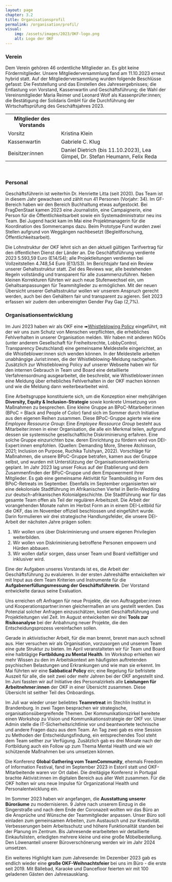 ```yaml
---
layout: page
chapter: 3.2
title: Organisationsprofil
permalink: /organisation/profil/
visual:
    img: /assets/images/2023/OKF-logo.png
    alt: Logo der OKF
---
```


### Verein 

Dem Verein gehören 46 ordentliche Mitglieder an. Es gibt keine Fördermitglieder. Unsere Mitgliederversammlung fand am 11.10.2023 erneut hybrid statt. Auf der Mitgliederversammlung wurden folgende Beschlüsse gefasst: Die Feststellung und das Einstellen des Jahresergebnisses; die Entlastung von Vorstand, Kassenwartin und Geschäftsführung; die Wahl der Vereinsmitglieder Maria Reimer und Leonard Wolf als Kassenprüfer:innen; die Bestätigung der Solidaris GmbH für die Durchführung der Wirtschaftsprüfung des Geschäftsjahres 2023.

<table width="600">
  <tr>
    <th>Mitglieder des Vorstands</th>
  </tr>
  <tr>
    <td>Vorsitz</td>
    <td>Kristina Klein</td>
  </tr>
  <tr>
    <td>Kassenwartin</td>
    <td>Gabriele C. Klug</td>
  </tr>
  <tr>
    <td>Beisitzer:innen</td>
    <td>Daniel Dietrich (bis 11.10.2023), Lea Gimpel, Dr. Stefan Heumann, Felix Reda</td>
  </tr>
 
 </table>

<br>

### Personal 

Geschäftsführerin ist weiterhin Dr. Henriette Litta (seit 2020). Das Team ist in diesem Jahr gewachsen und zählt nun 41 Personen (Vorjahr: 34). Im GF-Bereich haben wir den Bereich Buchhaltung etwas aufgestockt. Bei FragDenStaat kamen 2023 eine Journalistin, eine Campaignerin, eine Person für die Öffentlichkeitsarbeit sowie ein Systemadministrator neu ins Team. Bei Jugend hackt kam im Mai eine Projektmanagerin für die Koordination des Sommercamps dazu. Beim Prototype Fund wurden zwei Stellen aufgrund von Weggängen nachbesetzt (Begleitforschung, Öffentlichkeitsarbeit).

Die Lohnstruktur der OKF lehnt sich an den aktuell gültigen Tarifvertrag für den öffentlichen Dienst der Länder an. Die Geschäftsführung verdiente 2023 5.593,59 Euro (E14/S4); alle Projektleitungen verdienten bei Vollzeitstellen 4.748,54 Euro (E13/S3). Im Berichtsjahr fand ein Review unserer Gehaltsstruktur statt. Ziel des Reviews war, alle bestehenden Regeln vollständig und transparent für alle zusammenzuführen. Neben kleinen Korrekturen führten wir auch neue Stufenwechsel ein, um Gehaltsanpassungen für Teammitglieder zu ermöglichen. Mit der neuen Übersicht unserer Gehaltsstruktur wollen wir unserem Anspruch gerecht werden, auch bei den Gehältern fair und transparent zu agieren. Seit 2023 erfassen wir zudem den unbereinigten Gender Pay Gap (2,7%).

### Organisationsentwicklung

Im Juni 2023 haben wir als OKF eine ➠[Whistleblowing Policy](https://okfn.de/blog/2023/07/whistleblowingpolicy/) eingeführt, mit der wir uns zum Schutz von Menschen verpflichten, die erhebliches Fehlverhalten in unserer Organisation melden. Wir haben mit anderen NGOs (unter anderem Gesellschaft für Freiheitsrechte, LobbyControl, Transparency Deutschland) eine gemeinsame Meldestelle eingerichtet, an die Whistleblower:innen sich wenden können. In der Meldestelle arbeiten unabhängige Jurist:innen, die der Whistleblowing-Meldung nachgehen. Zusätzlich zur Whistleblowing Policy auf unserer Webseite haben wir für den internen Gebrauch in Team und Board eine detaillierte Verfahrensordnung ausgearbeitet, die beschreibt, wie Whistleblower:innen eine Meldung über erhebliches Fehlverhalten in der OKF machen können und wie die Meldung dann weiterbearbeitet wird.

Eine Arbeitsgruppe konstituierte sich, um die Konzeption einer mehrjährigen **Diversity, Equity & Inclusion-Strategie** sowie konkrete Umsetzung von Maßnahmen zu besprechen. Eine kleine Gruppe an BPoC-Mitarbeiter:innen (BPoC = Black and People of Color) fand sich im Sommer durch Initiative aus den eigenen Reihen zusammen. Diese BPoC-Gruppe agierte wie eine *Employee Ressource Group*: Eine *Employee Ressource Group* besteht aus Mitarbeiter:innen in einer Organisation, die alle ein Merkmal teilen, aufgrund dessen sie systemische gesellschaftliche Diskriminierung erfahren. Eine solche Gruppe einzurichten bzw. deren Einrichtung zu fördern wird von DEI-Expert:innen empfohlen. (Quellen: Demanding More, Sheree Atchinson, 2021; Inclusion on Purpose, Ruchika Tulshyan, 2022). Vorschläge für Maßnahmen, die unsere BPoC-Gruppe betrafen, kamen aus der Gruppe selbst, und wurden mit Unterstützung der Organisationsentwicklerin geplant. Im Jahr 2023 lag unser Fokus auf der Etablierung und dem Zusammenfinden der BPoC-Gruppe und dem Empowerment ihrer Mitglieder. Es gab eine gemeinsame Aktivität für Teambuilding in Form des BPoC-Retreats im September. Ebenfalls im September organisierten wir eine dekoloniale Stadtführung im Afrikanischen Viertel in Berlin-Wedding zur deutsch-afrikanischen Kolonialgeschichte. Die Stadtführung war für das gesamte Team offen als Teil der regulären Arbeitszeit. Die Arbeit der vorangehenden Monate nahm im Herbst Form an in einem DEI-Leitbild für die OKF, das im November offiziell beschlossen und eingeführt wurde. Darin formulieren wir drei strategische Handlungsfelder, die unsere DEI-Arbeit der nächsten Jahre prägen sollen:

1.	Wir wollen uns über Diskriminierung und unsere eigenen Privilegien weiterbilden. 
2.	Wir wollen von Diskriminierung betroffene Personen empowern und Hürden abbauen.
3.	Wir wollen dafür sorgen, dass unser Team und Board vielfältiger und inklusiver wird.

Eine der Aufgaben unseres Vorstands ist es, die Arbeit der Geschäftsführung zu evaluieren. In der ersten Jahreshälfte entwickelten wir mit Input aus dem Team Kriterien und Instrumente für die **Aufgabenerfüllungsmessung der Geschäftsführerin**. Der Vorstand entwickelte daraus seine Evaluation.

Uns erreichen oft Anfragen für neue Projekte, die von Auftraggeber:innen und Kooperationspartner:innen gleichermaßen an uns gestellt werden. Das Potenzial solcher Anfragen einzuschätzen, kostet Geschäftsführung und Projektleitungen viel Zeit. Im August entwickelten wir drei **Tools zur Risikoanalyse** bei der Anbahnung neuer Projekte, die den Entscheidungsprozess vereinfachen sollen.

Gerade in aktivistischer Arbeit, für die man brennt, brennt man auch schnell aus. Hier versuchen wir als Organisation, vorzusorgen und unserem Team eine gute Struktur zu bieten. Im April veranstalteten wir für Team und Board eine halbtägige **Fortbildung zu Mental Health**. Im Workshop erhielten wir mehr Wissen zu den im Arbeitskontext am häufigsten auftretenden psychischen Belastungen und Erkrankungen und wie man sie erkennt. Im Mai führten wir eine **Sabbatical Policy** ein; eine Regelung für befristete Auszeit für alle, die seit zwei oder mehr Jahren bei der OKF angestellt sind. Im Juni fassten wir auf Initiative des Personalzirkels alle **Leistungen für Arbeitnehmer:innen** der OKF in einer Übersicht zusammen. Diese Übersicht ist seither Teil des Onboardings.

Im Juli war wieder unser beliebtes **Teamretreat** im Stechlin Institut in Brandenburg. In zwei Tagen besprachen wir strategische, organisationsübergreifende Themen. Der Kommunikationszirkel bereitete einen Workshop zu Vision und Kommunikationsstrategie der OKF vor. Unser Admin stelle die IT-Sicherheitsrichtlinie vor und beantwortete technische und andere Fragen dazu aus dem Team. An Tag zwei gab es eine Session zu Methoden der Entscheidungsfindung, ein entsprechendes Tool steht dem Team seither zur Verfügung. Zusätzlich gab es drei Monate nach der Fortbildung auch ein Follow up zum Thema Mental Health und wie wir schützende Maßnahmen bei uns umsetzen können. 

Die Konferenz **Global Gathering vom TeamCommunity**, ehemals Freedom of Information Festival, fand im September 2023 in Estoril statt und OKF-Mitarbeitende waren vor Ort dabei. Die dreitägige Konferenz in Portugal brachte Aktivist:innen im digitalen Bereich aus aller Welt zusammen. Für die OKF holten wir uns neue Impulse für Organizational Health und Personalentwicklung ein.

Im Sommer 2023 haben wir angefangen, die **Ausstattung unserer Büroräume** zu modernisieren. 9 Jahre nach unserem Einzug in die Singerstraße und nach dem Ende der Coronazeit wollten wir das Büro an die Ansprüche und Wünsche der Teammitglieder anpassen. Unser Büro soll einladen zum gemeinsamen Arbeiten, zum Austausch und zur Kreativität. Verbesserungen beim Arbeitsschutz und höhere Funktionalität standen bei der Planung im Zentrum. Bis Jahresende erarbeiteten wir detaillierte Einkaufslisten, erledigten mehrere kleine und eine große Möbelbestellung. Den Löwenanteil unserer Büroverschönerung werden wir im Jahr 2024 umsetzen.

Ein weiteres Highlight kam zum Jahresende: Im Dezember 2023 gab es endlich wieder eine **große OKF-Weihnachtsfeier** bei uns im Büro - die erste seit 2019. Mit Bällebad, Karaoke und Dancefloor feierten wir mit 100 geladenen Gästen den Jahresausklang.
